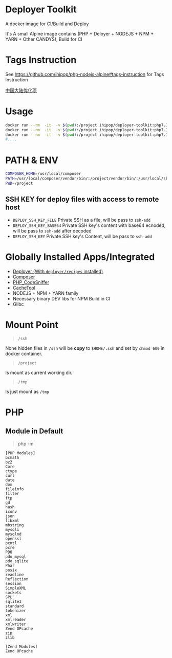 # Deployer Toolkit

A docker image for CI/Build and Deploy

It's A small Alpine image contains (PHP + Deloyer + NODEJS + NPM + YARN + Other CANDYS), Build for CI 

# Tags Instruction

See https://github.com/ihipop/php-nodejs-alpine#tags-instruction for Tags Instruction

[中国大陆优化项](https://github.com/ihipop/deployer-toolkit/blob/master/README_CN.md)

# Usage 
```bash
docker run --rm  -it  -v $(pwd):/project ihipop/deployer-toolkit:php7.1-node8.9-dep6.0 dep --version
docker run --rm  -it  -v $(pwd):/project ihipop/deployer-toolkit:php7.1-node8.9-dep6.0 composer --version
docker run --rm  -it  -v $(pwd):/project ihipop/deployer-toolkit:php7.1-node8.9-dep6.0 npm --version
#....
```

# PATH & ENV
```bash
COMPOSER_HOME=/usr/local/composer
PATH=/usr/local/composer/vendor/bin/:/project/vendor/bin/:/usr/local/sbin:/usr/local/bin:/usr/sbin:/usr/bin:/sbin:/bin
PWD=/project
```

## SSH KEY for deploy files with access to remote host
- `DEPLOY_SSH_KEY_FILE` Private SSH  as a file, will be pass to `ssh-add`
- `DEPLOY_SSH_KEY_BASE64` Private SSH key's content with base64 ecnoded, will be pass to `ssh-add` after decoded
-  `DEPLOY_SSH_KEY` Private SSH key's Content, will be pass to `ssh-add`

# Globally Installed Apps/Integrated
- [Deployer (With `deployer/recipes` installed)](https://deployer.org)
- [Composer](https://getcomposer.org)
- [PHP_CodeSniffer](https://github.com/squizlabs/PHP_CodeSniffer)
- [CacheTool](http://gordalina.github.io/cachetool/)
- NODEJS + NPM + YARN family
- Necessary binary DEV libs for NPM Build in CI
- Glibc
# Mount Point
> `/ssh` 

None hidden files in `/ssh` will be **copy** to `$HOME/.ssh`  and set by `chmod 600` in docker container.

> `/project`

Is mount as current working dir.

> `/tmp` 

Is just mount as `/tmp`

# PHP

## Module in Default

> php -m

```
[PHP Modules]
bcmath
bz2
Core
ctype
curl
date
dom
fileinfo
filter
ftp
gd
hash
iconv
json
libxml
mbstring
mysqli
mysqlnd
openssl
pcntl
pcre
PDO
pdo_mysql
pdo_sqlite
Phar
posix
readline
Reflection
session
SimpleXML
sockets
SPL
sqlite3
standard
tokenizer
xml
xmlreader
xmlwriter
Zend OPcache
zip
zlib

[Zend Modules]
Zend OPcache
```